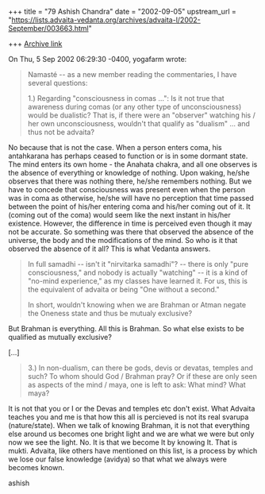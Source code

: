 +++
title = "79 Ashish Chandra"
date = "2002-09-05"
upstream_url = "https://lists.advaita-vedanta.org/archives/advaita-l/2002-September/003663.html"

+++
[Archive link](https://lists.advaita-vedanta.org/archives/advaita-l/2002-September/003663.html)

On Thu, 5 Sep 2002 06:29:30 -0400, yogafarm <yogafarm at WEBTV.NET> wrote:

>Namasté -- as a new member reading the commentaries, I have several
>questions:
>
>1.) Regarding "consciousness in comas ...": Is it not true that
>awareness during comas (or any other type of unconsciousness) would be
>dualistic?  That is, if there were an "observer" watching his / her own
>unconsciousness, wouldn't that qualify as "dualism" ... and thus not be
>advaita?
>

No because that is not the case. When a person enters coma, his antahkarana
has perhaps ceased to function or is in some dormant state. The mind enters
its own home - the Anahata chakra, and all one observes is the absence of
everything or knowledge of nothing. Upon waking, he/she observes that there
was nothing there, he/she remembers nothing. But we have to concede that
consciousness was present even when the person was in coma as otherwise,
he/she will have no perception that time passed between the point of
his/her entering coma and his/her coming out of it. It (coming out of the
coma) would seem like the next instant in his/her existence. However, the
difference in time is perceived even though it may not be accurate. So
something was there that observed the absence of the universe, the body and
the modifications of the mind. So who is it that observed the absence of it
all? This is what Vedanta answers.


>In full samadhi -- isn't it "nirvitarka samadhi"? -- there is only "pure
>consciousness," and nobody is actually "watching" -- it is a kind of
>"no-mind experience," as my classes have learned it.  For us, this is
>the equivalent of advaita or being "One without a second."
>
>In short, wouldn't knowing when we are Brahman or Atman negate the
>Oneness state and thus be mutualy exclusive?
>

But Brahman is everything. All this is Brahman. So what else exists to be
qualified as mutually exclusive?

[...]

>3.) In non-dualism, can there be gods, devis or devatas, temples and
>such?  To whom should God / Brahman pray?  Or if these are only seen as
>aspects of the mind / maya, one is left to ask: What mind?  What maya?
>

It is not that you or I or the Devas and temples etc don't exist. What
Advaita teaches you and me is that how this all is percieved is not its
real svarupa (nature/state). When we talk of knowing Brahman, it is not
that everything else around us becomes one bright light and we are what we
were but only now we see the light. No. It is that we become It by knowing
It. That is mukti. Advaita, like others have mentioned on this list, is a
process by which we lose our false knowledge (avidya) so that what we
always were becomes known.

ashish

